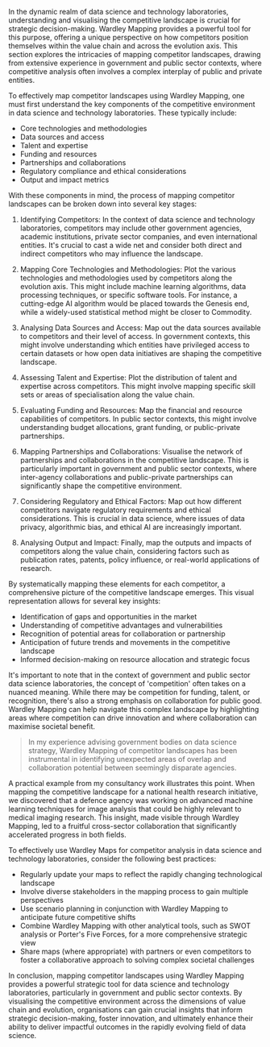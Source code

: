 In the dynamic realm of data science and technology laboratories, understanding and visualising the competitive landscape is crucial for strategic decision-making. Wardley Mapping provides a powerful tool for this purpose, offering a unique perspective on how competitors position themselves within the value chain and across the evolution axis. This section explores the intricacies of mapping competitor landscapes, drawing from extensive experience in government and public sector contexts, where competitive analysis often involves a complex interplay of public and private entities.

To effectively map competitor landscapes using Wardley Mapping, one must first understand the key components of the competitive environment in data science and technology laboratories. These typically include:

- Core technologies and methodologies
- Data sources and access
- Talent and expertise
- Funding and resources
- Partnerships and collaborations
- Regulatory compliance and ethical considerations
- Output and impact metrics

With these components in mind, the process of mapping competitor landscapes can be broken down into several key stages:

1. Identifying Competitors: In the context of data science and technology laboratories, competitors may include other government agencies, academic institutions, private sector companies, and even international entities. It's crucial to cast a wide net and consider both direct and indirect competitors who may influence the landscape.

2. Mapping Core Technologies and Methodologies: Plot the various technologies and methodologies used by competitors along the evolution axis. This might include machine learning algorithms, data processing techniques, or specific software tools. For instance, a cutting-edge AI algorithm would be placed towards the Genesis end, while a widely-used statistical method might be closer to Commodity.

3. Analysing Data Sources and Access: Map out the data sources available to competitors and their level of access. In government contexts, this might involve understanding which entities have privileged access to certain datasets or how open data initiatives are shaping the competitive landscape.

4. Assessing Talent and Expertise: Plot the distribution of talent and expertise across competitors. This might involve mapping specific skill sets or areas of specialisation along the value chain.

5. Evaluating Funding and Resources: Map the financial and resource capabilities of competitors. In public sector contexts, this might involve understanding budget allocations, grant funding, or public-private partnerships.

6. Mapping Partnerships and Collaborations: Visualise the network of partnerships and collaborations in the competitive landscape. This is particularly important in government and public sector contexts, where inter-agency collaborations and public-private partnerships can significantly shape the competitive environment.

7. Considering Regulatory and Ethical Factors: Map out how different competitors navigate regulatory requirements and ethical considerations. This is crucial in data science, where issues of data privacy, algorithmic bias, and ethical AI are increasingly important.

8. Analysing Output and Impact: Finally, map the outputs and impacts of competitors along the value chain, considering factors such as publication rates, patents, policy influence, or real-world applications of research.

By systematically mapping these elements for each competitor, a comprehensive picture of the competitive landscape emerges. This visual representation allows for several key insights:

- Identification of gaps and opportunities in the market
- Understanding of competitive advantages and vulnerabilities
- Recognition of potential areas for collaboration or partnership
- Anticipation of future trends and movements in the competitive landscape
- Informed decision-making on resource allocation and strategic focus

It's important to note that in the context of government and public sector data science laboratories, the concept of 'competition' often takes on a nuanced meaning. While there may be competition for funding, talent, or recognition, there's also a strong emphasis on collaboration for public good. Wardley Mapping can help navigate this complex landscape by highlighting areas where competition can drive innovation and where collaboration can maximise societal benefit.

> In my experience advising government bodies on data science strategy, Wardley Mapping of competitor landscapes has been instrumental in identifying unexpected areas of overlap and collaboration potential between seemingly disparate agencies.

A practical example from my consultancy work illustrates this point. When mapping the competitive landscape for a national health research initiative, we discovered that a defence agency was working on advanced machine learning techniques for image analysis that could be highly relevant to medical imaging research. This insight, made visible through Wardley Mapping, led to a fruitful cross-sector collaboration that significantly accelerated progress in both fields.

To effectively use Wardley Maps for competitor analysis in data science and technology laboratories, consider the following best practices:

- Regularly update your maps to reflect the rapidly changing technological landscape
- Involve diverse stakeholders in the mapping process to gain multiple perspectives
- Use scenario planning in conjunction with Wardley Mapping to anticipate future competitive shifts
- Combine Wardley Mapping with other analytical tools, such as SWOT analysis or Porter's Five Forces, for a more comprehensive strategic view
- Share maps (where appropriate) with partners or even competitors to foster a collaborative approach to solving complex societal challenges

In conclusion, mapping competitor landscapes using Wardley Mapping provides a powerful strategic tool for data science and technology laboratories, particularly in government and public sector contexts. By visualising the competitive environment across the dimensions of value chain and evolution, organisations can gain crucial insights that inform strategic decision-making, foster innovation, and ultimately enhance their ability to deliver impactful outcomes in the rapidly evolving field of data science.